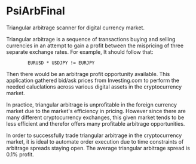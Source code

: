 # PsiArbFinal
Triangular arbitrage scanner for digital currency market.

Triangular arbitrage is a sequence of transactions buying and selling
currencies in an attempt to gain a profit between the mispricing of
three separate exchange rates. For example, It should follow that: 

            EURUSD * USDJPY != EURJPY 
           
Then there would be an arbitrage profit opportunity available. This
application gathered bid/ask prices from Investing.com to perform
the needed caluclations across various digital assets in the cryptocurrency
market.

In practice, triangular arbitrage is unprofitable in the foreign currency market
due to the market's efficiency in pricing. However since there are many different
cryptocurrency exchanges, this given market tends to be less efficient and therefor
offers many profitable arbitrage opportunities.

In order to successfully trade
triangular arbitrage in the cryptocurrency market, it is ideal to automate
order execution due to time constraints of arbitrage spreads staying open.
The average triangular arbitrage spread is 0.1% profit.

